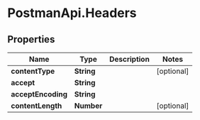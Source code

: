 # PostmanApi.Headers

## Properties

Name | Type | Description | Notes
------------ | ------------- | ------------- | -------------
**contentType** | **String** |  | [optional] 
**accept** | **String** |  | 
**acceptEncoding** | **String** |  | 
**contentLength** | **Number** |  | [optional] 


